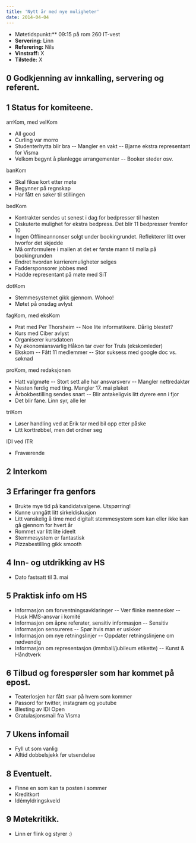 ```yaml
---
title: 'Nytt år med nye muligheter'
date: 2014-04-04
---
```


- Møtetidspunkt:** 09:15 på rom 260 IT-vest
- **Servering:** Linn
- **Referering:** Nils
- **Vinstraff:** X
- **Tilstede:** X

0 Godkjenning av innkalling, servering og referent.
------------------

1 Status for komiteene.
------------------

arrKom, med velKom

- All good
- Curling var morro
- Studenterhytta blir bra
-- Mangler en vakt
-- Bjarne ekstra representant for Visma
- Velkom begynt å planlegge arrangementer
-- Booker steder osv.

banKom

- Skal fikse kort etter møte
- Begynner på regnskap
- Har fått en søker til stillingen

bedKom

- Kontrakter sendes ut senest i dag for bedpresser til høsten
- Diskuterte mulighet for ekstra bedpress. Det blir 11 bedpresser fremfor 10
- Ingen Offlineannonser solgt under bookingrundet. Reflekterer litt over hvorfor det skjedde
- Må omformulere i mailen at det er første mann til mølla på bookingrunden
- Endret hvordan karrieremuligheter selges
- Faddersponsorer jobbes med
- Hadde representant på møte med SiT

dotKom

- Stemmesystemet gikk gjennom. Wohoo! 
- Møtet på onsdag avlyst

fagKom, med eksKom

- Prat med Per Thorsheim
-- Noe lite informatikere. Dårlig blestet? 
- Kurs med Ciber avlyst
- Organiserer kursdatoen
- Ny økonomiansvarlig Håkon tar over for Truls (ekskomleder)
- Ekskom
-- Fått 11 medlemmer
-- Stor suksess med google doc vs. søknad

proKom, med redaksjonen

- Hatt valgmøte
-- Stort sett alle har ansvarsverv
-- Mangler nettredaktør
- Nesten ferdig med ting. Mangler 17. mai plaket
- Årbokbestilling sendes snart
-- Blir antakeligvis litt dyrere enn i fjor
- Det blir fane. Linn syr, alle ler

triKom

- Løser handling ved at Erik tar med bil opp etter påske
- Litt korttrøbbel, men det ordner seg

IDI ved ITR

- Fraværende

2 Interkom
------------------

3 Erfaringer fra genfors
------------------
- Brukte mye tid på kandidatvalgene. Utspørring! 
- Kunne unngått litt sirkeldiskusjon
- Litt vanskelig å time med digitalt stemmesystem som kan eller ikke kan gå gjennom for hvert år
- Rommet var litt lite ideelt
- Stemmesystem er fantastisk
- Pizzabestilling gikk smooth

4 Inn- og utdrikking av HS
------------------
- Dato fastsatt til 3. mai

5 Praktisk info om HS
------------------
- Informasjon om forventningsavklaringer
-- Vær flinke mennesker
-- Husk HMS-ansvar i komité
- Informasjon om åpne referater, sensitiv informasjon
-- Sensitiv informasjon sensureres
-- Spør hvis man er usikker
- Informasjon om nye retningslinjer
-- Oppdater retningslinjene om nødvendig
- Informasjon om representasjon (immball/jubileum etikette)
-- Kunst & Håndtverk

6 Tilbud og forespørsler som har kommet på epost.
------------------
- Teaterlosjen har fått svar på hvem som kommer
- Passord for twitter, instagram og youtube
- Blesting av IDI Open
- Gratulasjonsmail fra Visma

7 Ukens infomail
------------------
- Fyll ut som vanlig
- Alltid dobbelsjekk før utsendelse

8 Eventuelt.
------------------
- Finne en som kan ta posten i sommer
- Kreditkort
- Idémyldringskveld

9 Møtekritikk.
------------------
- Linn er flink og styrer :) 
